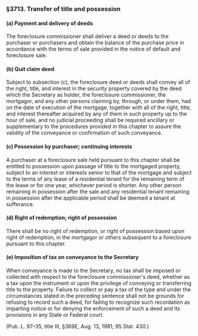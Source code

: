 ### §3713. Transfer of title and possession ###

#### (a) Payment and delivery of deeds ####

The foreclosure commissioner shall deliver a deed or deeds to the purchaser or purchasers and obtain the balance of the purchase price in accordance with the terms of sale provided in the notice of default and foreclosure sale.

#### (b) Quit claim deed ####

Subject to subsection (c), the foreclosure deed or deeds shall convey all of the right, title, and interest in the security property covered by the deed which the Secretary as holder, the foreclosure commissioner, the mortgagor, and any other persons claiming by, through, or under them, had on the date of execution of the mortgage, together with all of the right, title, and interest thereafter acquired by any of them in such property up to the hour of sale, and no judicial proceeding shall be required ancillary or supplementary to the procedures provided in this chapter to assure the validity of the conveyance or confirmation of such conveyance.

#### (c) Possession by purchaser; continuing interests ####

A purchaser at a foreclosure sale held pursuant to this chapter shall be entitled to possession upon passage of title to the mortgaged property, subject to an interest or interests senior to that of the mortgage and subject to the terms of any lease of a residential tenant for the remaining term of the lease or for one year, whichever period is shorter. Any other person remaining in possession after the sale and any residential tenant remaining in possession after the applicable period shall be deemed a tenant at sufferance.

#### (d) Right of redemption; right of possession ####

There shall be no right of redemption, or right of possession based upon right of redemption, in the mortgagor or others subsequent to a foreclosure pursuant to this chapter.

#### (e) Imposition of tax on conveyance to the Secretary ####

When conveyance is made to the Secretary, no tax shall be imposed or collected with respect to the foreclosure commissioner's deed, whether as a tax upon the instrument or upon the privilege of conveying or transferring title to the property. Failure to collect or pay a tax of the type and under the circumstances stated in the preceding sentence shall not be grounds for refusing to record such a deed, for failing to recognize such recordation as imparting notice or for denying the enforcement of such a deed and its provisions in any State or Federal court.

(Pub. L. 97–35, title III, §369E, Aug. 13, 1981, 95 Stat. 430.)
